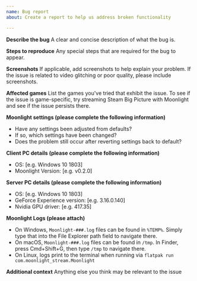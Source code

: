 ```yaml
---
name: Bug report
about: Create a report to help us address broken functionality

---
```


**Describe the bug**
A clear and concise description of what the bug is.

**Steps to reproduce**
Any special steps that are required for the bug to appear.

**Screenshots**
If applicable, add screenshots to help explain your problem. If the issue is related to video glitching or poor quality, please include screenshots.

**Affected games**
List the games you've tried that exhibit the issue. To see if the issue is game-specific, try streaming Steam Big Picture with Moonlight and see if the issue persists there.

**Moonlight settings (please complete the following information)**
- Have any settings been adjusted from defaults?
- If so, which settings have been changed?
- Does the problem still occur after reverting settings back to default?

**Client PC details (please complete the following information)**
 - OS: [e.g. Windows 10 1803]
 - Moonlight Version: [e.g. v0.2.0]

**Server PC details (please complete the following information)**
 - OS: [e.g. Windows 10 1803]
 - GeForce Experience version: [e.g. 3.16.0.140]
 - Nvidia GPU driver: [e.g. 417.35]

**Moonlight Logs (please attach)**
- On Windows, `Moonlight-###.log` files can be found in `%TEMP%`. Simply type that into the File Explorer path field to navigate there.
- On macOS, `Moonlight-###.log` files can be found in `/tmp`. In Finder, press Cmd+Shift+G, then type `/tmp` to navigate there.
- On Linux, logs print to the terminal when running via `flatpak run com.moonlight_stream.Moonlight`

**Additional context**
Anything else you think may be relevant to the issue
